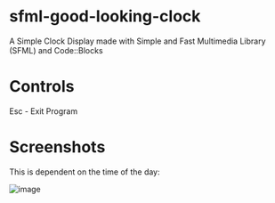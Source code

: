 # sfml-good-looking-clock
A Simple Clock Display made with Simple and Fast Multimedia Library (SFML) and Code::Blocks

# Controls
Esc - Exit Program

# Screenshots

This is dependent on the time of the day:

![image](https://user-images.githubusercontent.com/113037032/206899398-0b34aaf9-447f-446a-b8f1-cdaa34d58592.png)
